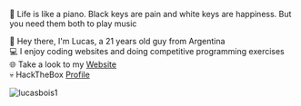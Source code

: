 🎹 <a> Life is like a piano. Black keys are pain and white keys are happiness. But you need them both to play music </a>

🧉 Hey there, I'm Lucas, a 21 years old guy from Argentina   
💻 I enjoy coding websites and doing competitive programming exercises   
🌐 Take a look to my <a href="https://lucasbois.com.ar"> Website </a>   
💀 HackTheBox <a href="https://app.hackthebox.com/profile/302571"> Profile </a>  
<p align="left"> <img src="https://komarev.com/ghpvc/?username=lucasbois1&label=Profile%20views&color=380e17&style=flat" alt="lucasbois1" /> </p>
